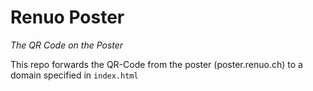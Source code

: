 # Renuo Poster

_The QR Code on the Poster_

This repo forwards the QR-Code from the poster (poster.renuo.ch) to a domain specified in `index.html`
